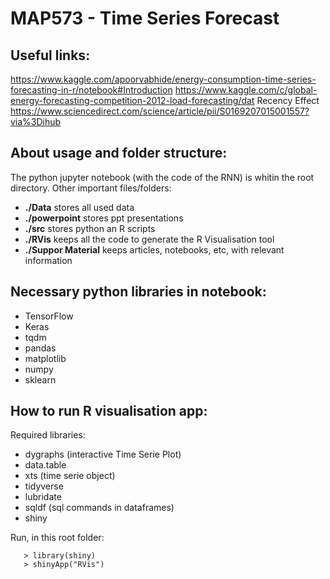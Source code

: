 # MAP573 - Time Series Forecast

## Useful links:

https://www.kaggle.com/apoorvabhide/energy-consumption-time-series-forecasting-in-r/notebook#Introduction
https://www.kaggle.com/c/global-energy-forecasting-competition-2012-load-forecasting/dat
Recency Effect https://www.sciencedirect.com/science/article/pii/S0169207015001557?via%3Dihub

## About usage and folder structure:

The python jupyter notebook (with the code of the RNN) is whitin the root directory. 
Other important files/folders: 

+ **./Data** stores all used data
+ **./powerpoint** stores ppt presentations
+ **./src** stores python an R scripts 
+ **./RVis** keeps all the code to generate the R Visualisation tool
+ **./Suppor Material** keeps articles, notebooks, etc, with relevant information



## Necessary python libraries in notebook: 

+ TensorFlow
+ Keras
+ tqdm
+ pandas
+ matplotlib
+ numpy
+ sklearn

## How to run R visualisation app:

Required libraries:

+ dygraphs (interactive Time Serie Plot)
+ data.table
+ xts (time serie object)
+ tidyverse
+ lubridate
+ sqldf (sql commands in dataframes)
+ shiny

Run, in this root folder: 

```{r}
   > library(shiny)
   > shinyApp("RVis")
```